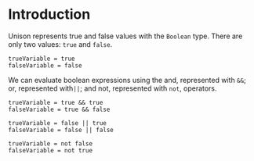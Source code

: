 # Introduction

Unison represents true and false values with the `Boolean` type. There are only two values: `true` and `false`.

```unison
trueVariable = true
falseVariable = false
```

We can evaluate boolean expressions using the and, represented with `&&`; or, represented with`||`; and not, represented with `not`, operators.

```unison
trueVariable = true && true
falseVariable = true && false

trueVariable = false || true
falseVariable = false || false

trueVariable = not false
falseVariable = not true
```
